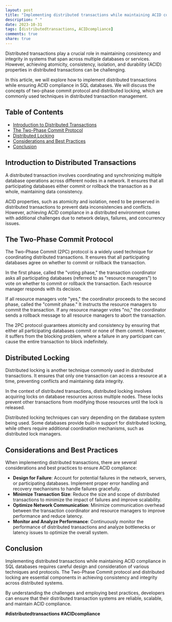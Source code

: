 ```yaml
---
layout: post
title: "Implementing distributed transactions while maintaining ACID compliance in SQL databases"
description: " "
date: 2023-10-31
tags: [distributedtransactions, ACIDcompliance]
comments: true
share: true
---
```


Distributed transactions play a crucial role in maintaining consistency and integrity in systems that span across multiple databases or services. However, achieving atomicity, consistency, isolation, and durability (ACID) properties in distributed transactions can be challenging.

In this article, we will explore how to implement distributed transactions while ensuring ACID compliance in SQL databases. We will discuss the concepts of two-phase commit protocol and distributed locking, which are commonly used techniques in distributed transaction management.

## Table of Contents
- [Introduction to Distributed Transactions](#introduction-to-distributed-transactions)
- [The Two-Phase Commit Protocol](#the-two-phase-commit-protocol)
- [Distributed Locking](#distributed-locking)
- [Considerations and Best Practices](#considerations-and-best-practices)
- [Conclusion](#conclusion)

## Introduction to Distributed Transactions

A distributed transaction involves coordinating and synchronizing multiple database operations across different nodes in a network. It ensures that all participating databases either commit or rollback the transaction as a whole, maintaining data consistency.

ACID properties, such as atomicity and isolation, need to be preserved in distributed transactions to prevent data inconsistencies and conflicts. However, achieving ACID compliance in a distributed environment comes with additional challenges due to network delays, failures, and concurrency issues.

## The Two-Phase Commit Protocol

The Two-Phase Commit (2PC) protocol is a widely used technique for coordinating distributed transactions. It ensures that all participating databases agree on whether to commit or rollback the transaction.

In the first phase, called the "voting phase," the transaction coordinator asks all participating databases (referred to as "resource managers") to vote on whether to commit or rollback the transaction. Each resource manager responds with its decision.

If all resource managers vote "yes," the coordinator proceeds to the second phase, called the "commit phase." It instructs the resource managers to commit the transaction. If any resource manager votes "no," the coordinator sends a rollback message to all resource managers to abort the transaction.

The 2PC protocol guarantees atomicity and consistency by ensuring that either all participating databases commit or none of them commit. However, it suffers from the blocking problem, where a failure in any participant can cause the entire transaction to block indefinitely.

## Distributed Locking

Distributed locking is another technique commonly used in distributed transactions. It ensures that only one transaction can access a resource at a time, preventing conflicts and maintaining data integrity.

In the context of distributed transactions, distributed locking involves acquiring locks on database resources across multiple nodes. These locks prevent other transactions from modifying those resources until the lock is released.

Distributed locking techniques can vary depending on the database system being used. Some databases provide built-in support for distributed locking, while others require additional coordination mechanisms, such as distributed lock managers.

## Considerations and Best Practices

When implementing distributed transactions, there are several considerations and best practices to ensure ACID compliance:

- **Design for Failure**: Account for potential failures in the network, servers, or participating databases. Implement proper error handling and recovery mechanisms to handle failures gracefully.
- **Minimize Transaction Size**: Reduce the size and scope of distributed transactions to minimize the impact of failures and improve scalability.
- **Optimize Network Communication**: Minimize communication overhead between the transaction coordinator and resource managers to improve performance and reduce latency.
- **Monitor and Analyze Performance**: Continuously monitor the performance of distributed transactions and analyze bottlenecks or latency issues to optimize the overall system.

## Conclusion

Implementing distributed transactions while maintaining ACID compliance in SQL databases requires careful design and consideration of various techniques and protocols. The Two-Phase Commit protocol and distributed locking are essential components in achieving consistency and integrity across distributed systems.

By understanding the challenges and employing best practices, developers can ensure that their distributed transaction systems are reliable, scalable, and maintain ACID compliance.

**#distributedtransactions #ACIDcompliance**
